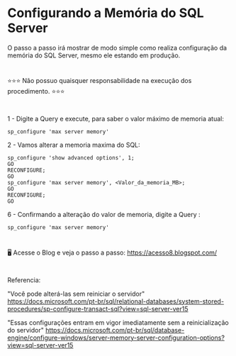 # Configurando a Memória do SQL Server


O passo a passo irá mostrar de modo simple como realiza configuração da memória do SQL Server, mesmo ele estando em produção. 

#
 ⭐⭐⭐ Não possuo quaisquer responsabilidade na execução dos procedimento. ⭐⭐⭐

#

1 - Digite a Query e execute, para saber o valor máximo de memoria atual:

    sp_configure 'max server memory'
    
2 - Vamos alterar a memoria maxima do SQL: 
    
    sp_configure 'show advanced options', 1;  
    GO  
    RECONFIGURE;  
    GO  
    sp_configure 'max server memory', <Valor_da_memoria_MB>;  
    GO  
    RECONFIGURE;  
    GO     

6 - Confirmando a alteração do valor de memoria, digite a Query : 

    sp_configure 'max server memory' 
    
#
🖥️ Acesse o Blog e veja o passo a passo: https://acesso8.blogspot.com/

#
Referencia:

"Você pode alterá-las sem reiniciar o servidor"
    https://docs.microsoft.com/pt-br/sql/relational-databases/system-stored-procedures/sp-configure-transact-sql?view=sql-server-ver15

"Essas configurações entram em vigor imediatamente sem a reinicialização do servidor"
    https://docs.microsoft.com/pt-br/sql/database-engine/configure-windows/server-memory-server-configuration-options?view=sql-server-ver15


